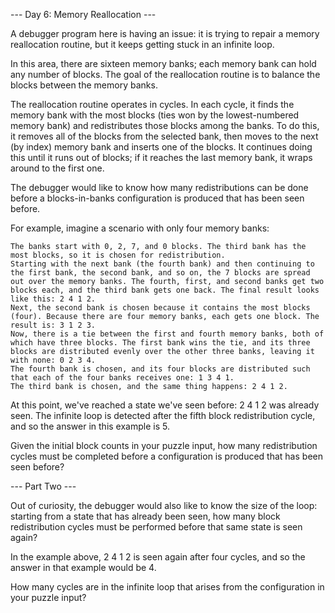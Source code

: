 --- Day 6: Memory Reallocation ---

A debugger program here is having an issue: it is trying to repair a memory reallocation routine, but it keeps getting stuck in an infinite loop.

In this area, there are sixteen memory banks; each memory bank can hold any number of blocks. The goal of the reallocation routine is to balance the blocks between the memory banks.

The reallocation routine operates in cycles. In each cycle, it finds the memory bank with the most blocks (ties won by the lowest-numbered memory bank) and redistributes those blocks among the banks. To do this, it removes all of the blocks from the selected bank, then moves to the next (by index) memory bank and inserts one of the blocks. It continues doing this until it runs out of blocks; if it reaches the last memory bank, it wraps around to the first one.

The debugger would like to know how many redistributions can be done before a blocks-in-banks configuration is produced that has been seen before.

For example, imagine a scenario with only four memory banks:

    The banks start with 0, 2, 7, and 0 blocks. The third bank has the most blocks, so it is chosen for redistribution.
    Starting with the next bank (the fourth bank) and then continuing to the first bank, the second bank, and so on, the 7 blocks are spread out over the memory banks. The fourth, first, and second banks get two blocks each, and the third bank gets one back. The final result looks like this: 2 4 1 2.
    Next, the second bank is chosen because it contains the most blocks (four). Because there are four memory banks, each gets one block. The result is: 3 1 2 3.
    Now, there is a tie between the first and fourth memory banks, both of which have three blocks. The first bank wins the tie, and its three blocks are distributed evenly over the other three banks, leaving it with none: 0 2 3 4.
    The fourth bank is chosen, and its four blocks are distributed such that each of the four banks receives one: 1 3 4 1.
    The third bank is chosen, and the same thing happens: 2 4 1 2.

At this point, we've reached a state we've seen before: 2 4 1 2 was already seen. The infinite loop is detected after the fifth block redistribution cycle, and so the answer in this example is 5.

Given the initial block counts in your puzzle input, how many redistribution cycles must be completed before a configuration is produced that has been seen before?

--- Part Two ---

Out of curiosity, the debugger would also like to know the size of the loop: starting from a state that has already been seen, how many block redistribution cycles must be performed before that same state is seen again?

In the example above, 2 4 1 2 is seen again after four cycles, and so the answer in that example would be 4.

How many cycles are in the infinite loop that arises from the configuration in your puzzle input?

